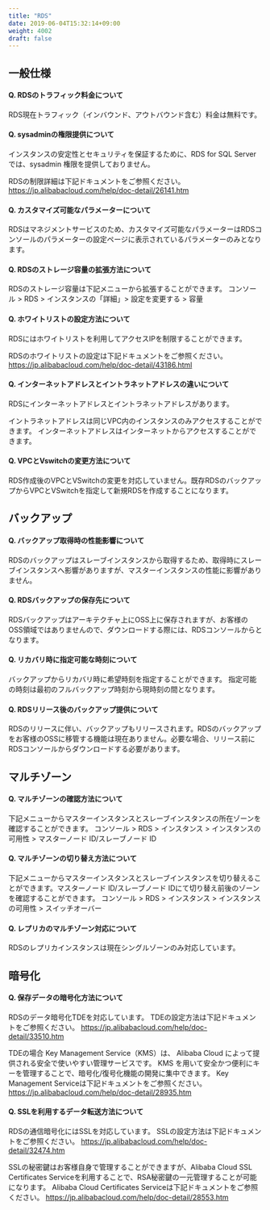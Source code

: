 ```yaml
---
title: "RDS"
date: 2019-06-04T15:32:14+09:00
weight: 4002
draft: false
---
```


## 一般仕様
#### Q. RDSのトラフィック料金について
RDS現在トラフィック（インバウンド、アウトバウンド含む）料金は無料です。
#### Q. sysadminの権限提供について
インスタンスの安定性とセキュリティを保証するために、RDS for SQL Server では、sysadmin 権限を提供しておりません。

RDSの制限詳細は下記ドキュメントをご参照ください。 
https://jp.alibabacloud.com/help/doc-detail/26141.htm
#### Q. カスタマイズ可能なパラメーターについて
RDSはマネジメントサービスのため、カスタマイズ可能なパラメーターはRDSコンソールのパラメーターの設定ページに表示されているパラメーターのみとなります。
#### Q. RDSのストレージ容量の拡張方法について
RDSのストレージ容量は下記メニューから拡張することができます。
コンソール > RDS > インスタンスの「詳細」> 設定を変更する > 容量
#### Q. ホワイトリストの設定方法について
RDSにはホワイトリストを利用してアクセスIPを制限することができます。

RDSのホワイトリストの設定は下記ドキュメントをご参照ください。
https://jp.alibabacloud.com/help/doc-detail/43186.html
#### Q. インターネットアドレスとイントラネットアドレスの違いについて
RDSにインターネットアドレスとイントラネットアドレスがあります。

イントラネットアドレスは同じVPC内のインスタンスのみアクセスすることができます。
インターネットアドレスはインターネットからアクセスすることができます。
#### Q. VPCとVswitchの変更方法について
RDS作成後のVPCとVSwitchの変更を対応していません。既存RDSのバックアップからVPCとVSwitchを指定して新規RDSを作成することになります。

## バックアップ
#### Q. バックアップ取得時の性能影響について
RDSのバックアップはスレーブインスタンスから取得するため、取得時にスレーブインスタンスへ影響がありますが、マスターインスタンスの性能に影響がありません。
#### Q. RDSバックアップの保存先について
RDSバックアップはアーキテクチャ上にOSS上に保存されますが、お客様のOSS領域ではありませんので、ダウンロードする際には、RDSコンソールからとなります。
#### Q. リカバリ時に指定可能な時刻について
バックアップからリカバリ時に希望時刻を指定することができます。
指定可能の時刻は最初のフルバックアップ時刻から現時刻の間となります。
#### Q. RDSリリース後のバックアップ提供について
RDSのリリースに伴い、バックアップもリリースされます。RDSのバックアップをお客様のOSSに移管する機能は現在ありません。必要な場合、リリース前にRDSコンソールからダウンロードする必要があります。

## マルチゾーン
#### Q. マルチゾーンの確認方法について
下記メニューからマスターインスタンスとスレーブインスタンスの所在ゾーンを確認することができます。
コンソール > RDS > インスタンス > インスタンスの可用性 > マスターノード ID/スレーブノード ID
#### Q. マルチゾーンの切り替え方法について
下記メニューからマスターインスタンスとスレーブインスタンスを切り替えることができます。マスターノード ID/スレーブノード IDにて切り替え前後のゾーンを確認することができます。
コンソール > RDS > インスタンス > インスタンスの可用性 > スイッチオーバー
#### Q. レプリカのマルチゾーン対応について
RDSのレプリカインスタンスは現在シングルゾーンのみ対応しています。

## 暗号化
#### Q. 保存データの暗号化方法について
RDSのデータ暗号化TDEを対応しています。
TDEの設定方法は下記ドキュメントをご参照ください。
https://jp.alibabacloud.com/help/doc-detail/33510.htm

TDEの場合 Key Management Service（KMS）は、 Alibaba Cloud によって提供される安全で使いやすい管理サービスです。 KMS を用いて安全かつ便利にキーを管理することで、暗号化/復号化機能の開発に集中できます。
Key Management Serviceは下記ドキュメントをご参照ください。
https://jp.alibabacloud.com/help/doc-detail/28935.htm
#### Q. SSLを利用するデータ転送方法について
RDSの通信暗号化にはSSLを対応しています。
SSLの設定方法は下記ドキュメントをご参照ください。
https://jp.alibabacloud.com/help/doc-detail/32474.htm

SSLの秘密鍵はお客様自身で管理することができますが、Alibaba Cloud SSL Certificates Serviceを利用することで、RSA秘密鍵の一元管理することが可能になります。
Alibaba Cloud Certificates Serviceは下記ドキュメントをご参照ください。
https://jp.alibabacloud.com/help/doc-detail/28553.htm
